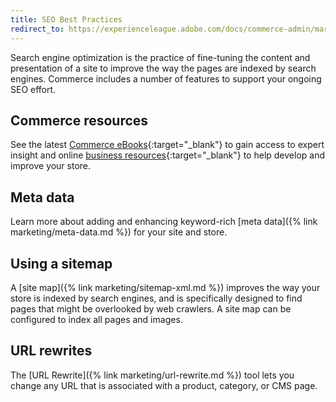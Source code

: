 ```yaml
---
title: SEO Best Practices
redirect_to: https://experienceleague.adobe.com/docs/commerce-admin/marketing/seo/seo-overview.html
---
```


Search engine optimization is the practice of fine-tuning the content and presentation of a site to improve the way the pages are indexed by search engines. Commerce includes a number of features to support your ongoing SEO effort.

## Commerce resources

See the latest [Commerce eBooks][2]{:target="_blank"} to gain access to expert insight and online [business resources][1]{:target="_blank"} to help develop and improve your store.

## Meta data

Learn more about adding and enhancing keyword-rich [meta data]({% link marketing/meta-data.md %}) for your site and store.

## Using a sitemap

A [site map]({% link marketing/sitemap-xml.md %}) improves the way your store is indexed by search engines, and is specifically designed to find pages that might be overlooked by web crawlers. A site map can be configured to index all pages and images.

## URL rewrites

The [URL Rewrite]({% link marketing/url-rewrite.md %}) tool lets you change any URL that is associated with a product, category, or CMS page.

[1]: https://business.adobe.com/resources/main.html
[2]: https://magento.com/resources?type=guide
